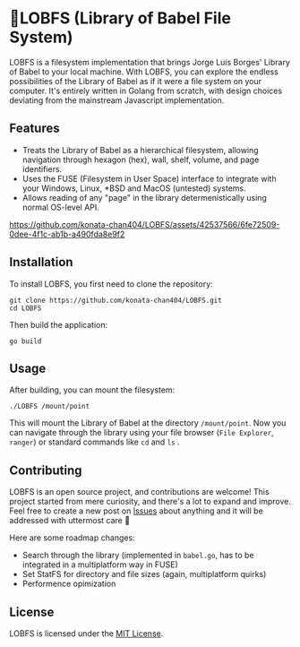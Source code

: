 # 📂LOBFS (Library of Babel File System)

LOBFS is a filesystem implementation that brings Jorge Luis Borges' Library of Babel to your local machine. With LOBFS, you can explore the endless possibilities of the Library of Babel as if it were a file system on your computer. It's entirely written in Golang from scratch, with design choices deviating from the mainstream Javascript implementation.

## Features
- Treats the Library of Babel as a hierarchical filesystem, allowing navigation through hexagon (hex), wall, shelf, volume, and page identifiers.
- Uses the FUSE (Filesystem in User Space) interface to integrate with your Windows, Linux, \*BSD and MacOS (untested) systems.
- Allows reading of any "page" in the library determenistically using normal OS-level API.


https://github.com/konata-chan404/LOBFS/assets/42537566/6fe72509-0dee-4f1c-ab1b-a490fda8e9f2

## Installation

To install LOBFS, you first need to clone the repository:

```
git clone https://github.com/konata-chan404/LOBFS.git
cd LOBFS
```

Then build the application:

```
go build
```

## Usage

After building, you can mount the filesystem:

```
./LOBFS /mount/point
```

This will mount the Library of Babel at the directory `/mount/point`. Now you can navigate through the library using your file browser (`File Explorer`, `ranger`) or standard commands like `cd` and `ls` .

## Contributing

LOBFS is an open source project, and contributions are welcome! This project started from mere curiosity, and there's a lot to expand and improve. Feel free to create a new post on [Issues](https://github.com/konata-chan404/LOBFS/issues) about anything and it will be addressed with uttermost care 💜

Here are some roadmap changes:
- Search through the library (implemented in `babel.go`, has to be integrated in a multiplatform way in FUSE)
- Set StatFS for directory and file sizes (again, multiplatform quirks)
- Performence opimization 

## License

LOBFS is licensed under the [MIT License](LICENSE).
